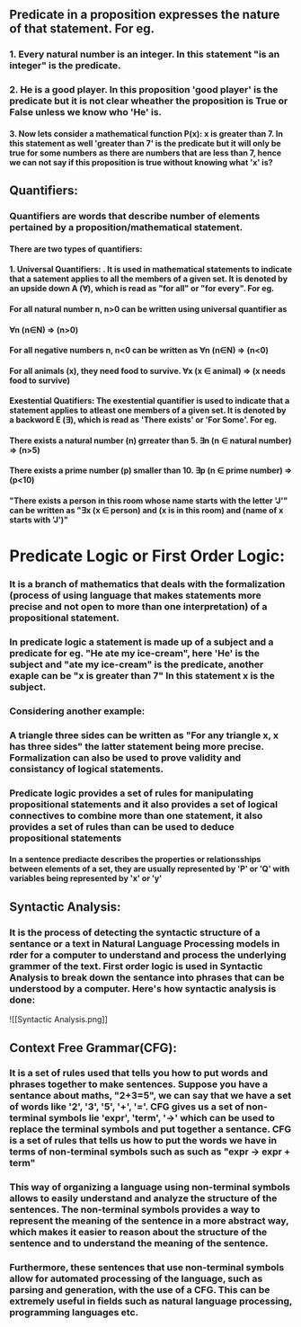 ## Predicate in a proposition expresses the nature of that statement. For eg. 

### 1. Every natural number is an integer. In this statement "is an integer" is the predicate.

### 2. He is a good player. In this proposition 'good player' is the predicate but it is not clear wheather the proposition is True or False unless we know who 'He' is.

#### 3. Now lets consider a mathematical function P(x): x is greater than 7. In this statement as well 'greater than 7' is the predicate but it will only be true for some numbers as there are numbers that are less than 7, hence we can not say if this proposition is true without knowing what 'x' is?

## Quantifiers:

### Quantifiers are words that describe number of elements pertained by a proposition/mathematical statement.

#### There are two types of quantifiers:

#### 1. Universal Quantifiers: . It is used in mathematical statements to indicate that a satement applies to all the members of a given set. It is denoted by an upside down A (∀), which is read as "for all" or "for every". For eg. 

#### For all natural number n, n>0 can be written using universal quantifier as 
#### ∀n (n∈N) => (n>0)

#### For all negative numbers n, n<0 can be written as ∀n (n∈N) => (n<0)

#### For all animals (x), they need food to survive. ∀x (x ∈ animal) => (x needs food to survive)

#### Exestential Quatifiers: The exestential quantifier is used to indicate that a statement applies to atleast one members of a given set. It is denoted by a backword E (∃), which is read as 'There exists' or 'For Some'. For eg. 

#### There exists a natural number (n) grreater than 5. ∃n (n ∈ natural number) => (n>5)

#### There exists a prime number (p) smaller than 10. ∃p (n ∈ prime number) => (p<10)

#### "There exists a person in this room whose name starts with the letter 'J'" can be written as "∃x (x ∈ person) and (x is in this room) and (name of x starts with 'J')"


# Predicate Logic or First Order Logic: 

### It is a branch of mathematics that deals with the formalization (process of using language that makes statements more precise and not open to more than one interpretation) of a propositional statement.

### In predicate logic a statement is made up of a subject and a predicate for eg. "He ate my ice-cream", here 'He' is the subject and "ate my ice-cream" is the predicate, another exaple can be "x is greater than 7" In this statement x is the subject.

### Considering another example: 
### A triangle three sides can be written as "For any triangle x, x has three sides" the latter statement being more precise. Formalization can also be used to prove validity and consistancy of logical statements.

### Predicate logic provides a set of rules for manipulating propositional statements and it also provides a set of logical connectives to combine more than one statement, it also provides a set of rules than can be used to deduce propositional statements 

#### In a sentence prediacte describes the properties or relationsships between elements of a set, they are usually represented by 'P' or 'Q' with variables being represented by 'x' or 'y' 

## Syntactic Analysis:

### It is the process of detecting the syntactic structure of a sentance or a text in Natural Language Processing models in rder for a computer to understand and process the underlying grammer of the text. First order logic is used in Syntactic Analysis to break down the sentance into phrases that can be understood by a computer. Here's how syntactic analysis is done:


![[Syntactic Analysis.png]]

## Context Free Grammar(CFG): 

### It is a set of rules used that tells you how to put words and phrases together to make sentences. Suppose you have a sentance about maths, "2+3=5", we can say that we have a set of words like '2', '3', '5', '+', '='. CFG gives us a set of non-terminal symbols lie 'expr', 'term', '→' which can be used to replace the terminal symbols and put together a sentance. CFG is a set of rules that tells us how to put the words we have in terms of non-terminal symbols such as such as "expr → expr + term"


### This way of organizing a language using non-terminal symbols allows to easily understand and analyze the structure of the sentences. The non-terminal symbols provides a way to represent the meaning of the sentence in a more abstract way, which makes it easier to reason about the structure of the sentence and to understand the meaning of the sentence.

### Furthermore, these sentences that use non-terminal symbols allow for automated processing of the language, such as parsing and generation, with the use of a CFG. This can be extremely useful in fields such as natural language processing, programming languages etc. 